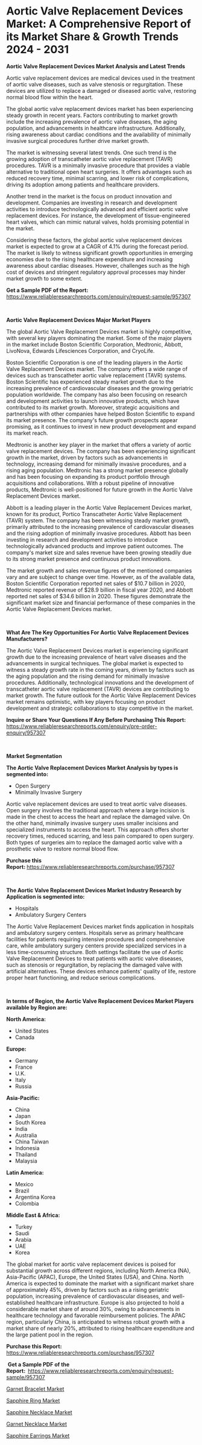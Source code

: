 <p><h1>Aortic Valve Replacement Devices Market: A Comprehensive Report of its Market Share & Growth Trends 2024 - 2031</h1></p><p><strong>Aortic Valve Replacement Devices Market Analysis and Latest Trends</strong></p>
<p><p>Aortic valve replacement devices are medical devices used in the treatment of aortic valve diseases, such as valve stenosis or regurgitation. These devices are utilized to replace a damaged or diseased aortic valve, restoring normal blood flow within the heart.</p><p>The global aortic valve replacement devices market has been experiencing steady growth in recent years. Factors contributing to market growth include the increasing prevalence of aortic valve diseases, the aging population, and advancements in healthcare infrastructure. Additionally, rising awareness about cardiac conditions and the availability of minimally invasive surgical procedures further drive market growth.</p><p>The market is witnessing several latest trends. One such trend is the growing adoption of transcatheter aortic valve replacement (TAVR) procedures. TAVR is a minimally invasive procedure that provides a viable alternative to traditional open heart surgeries. It offers advantages such as reduced recovery time, minimal scarring, and lower risk of complications, driving its adoption among patients and healthcare providers.</p><p>Another trend in the market is the focus on product innovation and development. Companies are investing in research and development activities to introduce technologically advanced and efficient aortic valve replacement devices. For instance, the development of tissue-engineered heart valves, which can mimic natural valves, holds promising potential in the market.</p><p>Considering these factors, the global aortic valve replacement devices market is expected to grow at a CAGR of 4.1% during the forecast period. The market is likely to witness significant growth opportunities in emerging economies due to the rising healthcare expenditure and increasing awareness about cardiac diseases. However, challenges such as the high cost of devices and stringent regulatory approval processes may hinder market growth to some extent.</p></p>
<p><strong>Get a Sample PDF of the Report:&nbsp;</strong> <a href="https://www.reliableresearchreports.com/enquiry/request-sample/957307">https://www.reliableresearchreports.com/enquiry/request-sample/957307</a></p>
<p>&nbsp;</p>
<p><strong>Aortic Valve Replacement Devices Major Market Players</strong></p>
<p><p>The global Aortic Valve Replacement Devices market is highly competitive, with several key players dominating the market. Some of the major players in the market include Boston Scientific Corporation, Medtronic, Abbott, LivoNova, Edwards Lifesciences Corporation, and CryoLife.</p><p>Boston Scientific Corporation is one of the leading players in the Aortic Valve Replacement Devices market. The company offers a wide range of devices such as transcatheter aortic valve replacement (TAVR) systems. Boston Scientific has experienced steady market growth due to the increasing prevalence of cardiovascular diseases and the growing geriatric population worldwide. The company has also been focusing on research and development activities to launch innovative products, which have contributed to its market growth. Moreover, strategic acquisitions and partnerships with other companies have helped Boston Scientific to expand its market presence. The company's future growth prospects appear promising, as it continues to invest in new product development and expand its market reach.</p><p>Medtronic is another key player in the market that offers a variety of aortic valve replacement devices. The company has been experiencing significant growth in the market, driven by factors such as advancements in technology, increasing demand for minimally invasive procedures, and a rising aging population. Medtronic has a strong market presence globally and has been focusing on expanding its product portfolio through acquisitions and collaborations. With a robust pipeline of innovative products, Medtronic is well-positioned for future growth in the Aortic Valve Replacement Devices market.</p><p>Abbott is a leading player in the Aortic Valve Replacement Devices market, known for its product, Portico Transcatheter Aortic Valve Replacement (TAVR) system. The company has been witnessing steady market growth, primarily attributed to the increasing prevalence of cardiovascular diseases and the rising adoption of minimally invasive procedures. Abbott has been investing in research and development activities to introduce technologically advanced products and improve patient outcomes. The company's market size and sales revenue have been growing steadily due to its strong market presence and continuous product innovations.</p><p>The market growth and sales revenue figures of the mentioned companies vary and are subject to change over time. However, as of the available data, Boston Scientific Corporation reported net sales of $10.7 billion in 2020, Medtronic reported revenue of $28.9 billion in fiscal year 2020, and Abbott reported net sales of $34.6 billion in 2020. These figures demonstrate the significant market size and financial performance of these companies in the Aortic Valve Replacement Devices market.</p></p>
<p>&nbsp;</p>
<p><strong>What Are The Key Opportunities For Aortic Valve Replacement Devices Manufacturers?</strong></p>
<p><p>The Aortic Valve Replacement Devices market is experiencing significant growth due to the increasing prevalence of heart valve diseases and the advancements in surgical techniques. The global market is expected to witness a steady growth rate in the coming years, driven by factors such as the aging population and the rising demand for minimally invasive procedures. Additionally, technological innovations and the development of transcatheter aortic valve replacement (TAVR) devices are contributing to market growth. The future outlook for the Aortic Valve Replacement Devices market remains optimistic, with key players focusing on product development and strategic collaborations to stay competitive in the market.</p></p>
<p><strong>Inquire or Share Your Questions If Any Before Purchasing This Report:</strong> <a href="https://www.reliableresearchreports.com/enquiry/pre-order-enquiry/957307">https://www.reliableresearchreports.com/enquiry/pre-order-enquiry/957307</a></p>
<p>&nbsp;</p>
<p><strong>Market Segmentation</strong></p>
<p><strong>The Aortic Valve Replacement Devices Market Analysis by types is segmented into:</strong></p>
<p><ul><li>Open Surgery</li><li>Minimally Invasive Surgery</li></ul></p>
<p><p>Aortic valve replacement devices are used to treat aortic valve diseases. Open surgery involves the traditional approach where a large incision is made in the chest to access the heart and replace the damaged valve. On the other hand, minimally invasive surgery uses smaller incisions and specialized instruments to access the heart. This approach offers shorter recovery times, reduced scarring, and less pain compared to open surgery. Both types of surgeries aim to replace the damaged aortic valve with a prosthetic valve to restore normal blood flow.</p></p>
<p><strong>Purchase this Report:&nbsp;</strong><a href="https://www.reliableresearchreports.com/purchase/957307">https://www.reliableresearchreports.com/purchase/957307</a></p>
<p>&nbsp;</p>
<p><strong>The Aortic Valve Replacement Devices Market Industry Research by Application is segmented into:</strong></p>
<p><ul><li>Hospitals</li><li>Ambulatory Surgery Centers</li></ul></p>
<p><p>The Aortic Valve Replacement Devices market finds application in hospitals and ambulatory surgery centers. Hospitals serve as primary healthcare facilities for patients requiring intensive procedures and comprehensive care, while ambulatory surgery centers provide specialized services in a less time-consuming structure. Both settings facilitate the use of Aortic Valve Replacement Devices to treat patients with aortic valve diseases, such as stenosis or regurgitation, by replacing the damaged valve with artificial alternatives. These devices enhance patients' quality of life, restore proper heart functioning, and reduce serious complications.</p></p>
<p>&nbsp;</p>
<p><strong>In terms of Region, the Aortic Valve Replacement Devices Market Players available by Region are:</strong></p>
<p>
    <p> <strong> North America: </strong>
        <ul>
            <li>United States</li>
            <li>Canada</li>
        </ul>
        </p> 
    <p> <strong> Europe: </strong>
        <ul>
            <li>Germany</li>
            <li>France</li>
            <li>U.K.</li>
            <li>Italy</li>
            <li>Russia</li>
        </ul>
        </p> 
    <p> <strong> Asia-Pacific: </strong>
        <ul>
            <li>China</li>
            <li>Japan</li>
            <li>South Korea</li>
            <li>India</li>
            <li>Australia</li>
            <li>China Taiwan</li>
            <li>Indonesia</li>
            <li>Thailand</li>
            <li>Malaysia</li>
        </ul>
        </p> 
    <p> <strong> Latin America: </strong>
        <ul>
            <li>Mexico</li>
            <li>Brazil</li>
            <li>Argentina Korea</li>
            <li>Colombia</li>
        </ul>
        </p> 
    <p> <strong> Middle East & Africa: </strong>
        <ul>
            <li>Turkey</li>
            <li>Saudi</li>
            <li>Arabia</li>
            <li>UAE</li>
            <li>Korea</li>
        </ul>
    </p>
    </p>
<p><p>The global market for aortic valve replacement devices is poised for substantial growth across different regions, including North America (NA), Asia-Pacific (APAC), Europe, the United States (USA), and China. North America is expected to dominate the market with a significant market share of approximately 45%, driven by factors such as a rising geriatric population, increasing prevalence of cardiovascular diseases, and well-established healthcare infrastructure. Europe is also projected to hold a considerable market share of around 30%, owing to advancements in healthcare technology and favorable reimbursement policies. The APAC region, particularly China, is anticipated to witness robust growth with a market share of nearly 20%, attributed to rising healthcare expenditure and the large patient pool in the region.</p></p>
<p><strong>Purchase this Report: </strong><a href="https://www.reliableresearchreports.com/purchase/957307">https://www.reliableresearchreports.com/purchase/957307</a></p>
<p>&nbsp;<strong>Get a Sample PDF of the Report:&nbsp;&nbsp;</strong><a href="https://www.reliableresearchreports.com/enquiry/request-sample/957307">https://www.reliableresearchreports.com/enquiry/request-sample/957307</a></p>
<p><strong></strong></p>
<p><p><a href="https://medium.com/@noelkunzei1/garnet-bracelet-market-comprehensive-assessment-by-type-application-and-geography-8ca2dff037a2">Garnet Bracelet Market</a></p><p><a href="https://medium.com/@noelkunzei1/sapphire-ring-market-size-market-outlook-and-market-forecast-2024-to-2031-8f8b3e78572e">Sapphire Ring Market</a></p><p><a href="https://medium.com/@noelkunzei1/sapphire-necklace-market-analysis-and-sze-forecasted-for-period-from-2024-to-2031-749f71d71fe4">Sapphire Necklace Market</a></p><p><a href="https://medium.com/@judyhunter52/garnet-necklace-market-outlook-industry-overview-and-forecast-2024-to-2031-d98c4ef2b43e">Garnet Necklace Market</a></p><p><a href="https://medium.com/@noelkunzei1/sapphire-earrings-market-report-reveals-the-latest-trends-and-growth-opportunities-of-this-market-107c1a12c6d8">Sapphire Earrings Market</a></p></p>